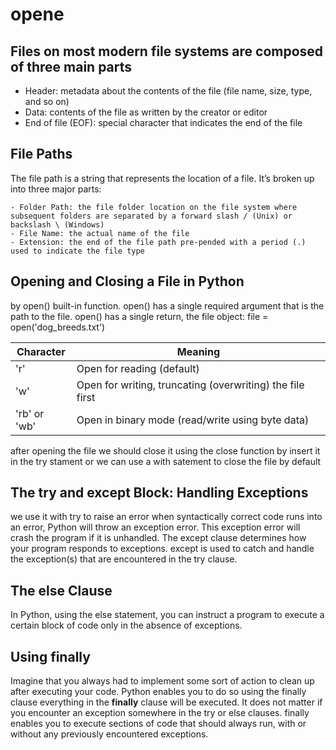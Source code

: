 # opene

## Files on most modern file systems are composed of three main parts

- Header: metadata about the contents of the file (file name, size, type, and so on)
- Data: contents of the file as written by the creator or editor
- End of file (EOF): special character that indicates the end of the file

## File Paths

The file path is a string that represents the location of a file. It’s broken up into three major parts:

    - Folder Path: the file folder location on the file system where subsequent folders are separated by a forward slash / (Unix) or backslash \ (Windows)
    - File Name: the actual name of the file
    - Extension: the end of the file path pre-pended with a period (.) used to indicate the file type

## Opening and Closing a File in Python

by open() built-in function. open() has a single required argument that is the path to the file. open() has a single return, the file object:
file = open('dog_breeds.txt')

|Character| Meaning|
| ----------- | ----------- |
|'r'|Open for reading (default)|
|'w'| Open for writing, truncating (overwriting) the file first|
|'rb' or 'wb'|Open in binary mode (read/write using byte data)|

after opening the file we should close it using the close function by insert it in the try stament
or we can use a with satement to close the file by default

## The try and except Block: Handling Exceptions

we use it with try to raise an error
when syntactically correct code runs into an error, Python will throw an exception error. This exception error will crash the program if it is unhandled. The except clause determines how your program responds to exceptions.
except is used to catch and handle the exception(s) that are encountered in the try clause.

## The else Clause

In Python, using the else statement, you can instruct a program to execute a certain block of code only in the absence of exceptions.

## Using finally

Imagine that you always had to implement some sort of action to clean up after executing your code. Python enables you to do so using the finally clause
everything in the **finally** clause will be executed. It does not matter if you encounter an exception somewhere in the try or else clauses.
finally enables you to execute sections of code that should always run, with or without any previously encountered exceptions.
